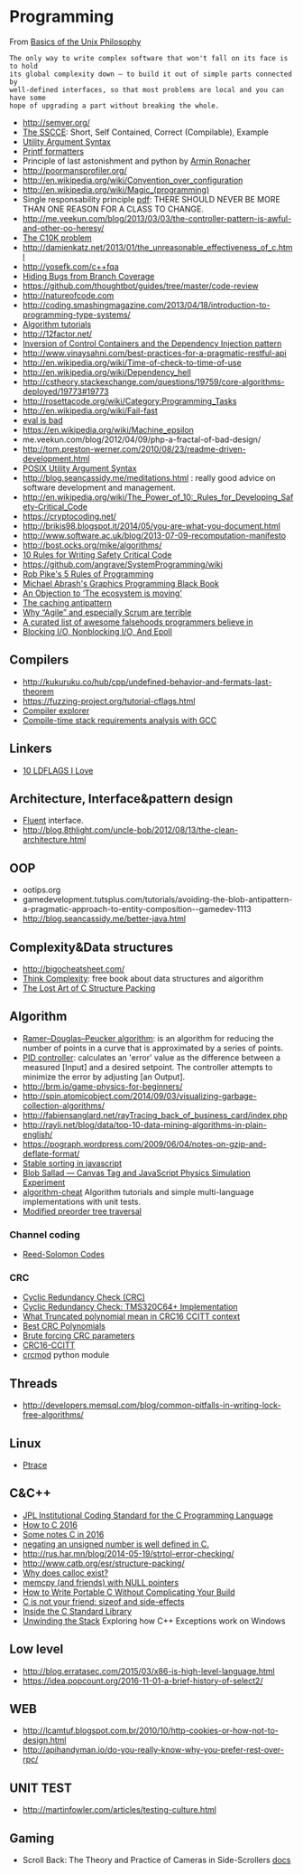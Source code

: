 # Programming

From [Basics of the Unix Philosophy](http://catb.org/~esr/writings/taoup/html/ch01s06.html)

    The only way to write complex software that won't fall on its face is to hold
    its global complexity down — to build it out of simple parts connected by
    well-defined interfaces, so that most problems are local and you can have some
    hope of upgrading a part without breaking the whole.

 - http://semver.org/
 - [The SSCCE](http://sscce.org/): Short, Self Contained, Correct (Compilable), Example
 - [Utility Argument Syntax](http://pubs.opengroup.org/onlinepubs/009696699/basedefs/xbd_chap12.html)
 - [Printf formatters](http://www.pixelbeat.org/programming/gcc/int_types/)
 - Principle of last astonishment and python by [Armin Ronacher](http://lucumr.pocoo.org/2011/7/9/python-and-pola/)
 - http://poormansprofiler.org/
 - http://en.wikipedia.org/wiki/Convention_over_configuration
 - http://en.wikipedia.org/wiki/Magic_(programming)
 - Single responsability principle [pdf](http://www.objectmentor.com/resources/articles/srp.pdf): THERE SHOULD NEVER BE MORE THAN ONE REASON FOR A CLASS TO CHANGE.
 - http://me.veekun.com/blog/2013/03/03/the-controller-pattern-is-awful-and-other-oo-heresy/
 - [The C10K problem](http://www.kegel.com/c10k.html)
 - http://damienkatz.net/2013/01/the_unreasonable_effectiveness_of_c.html
 - http://yosefk.com/c++fqa
 - [Hiding Bugs from Branch Coverage](http://blog.regehr.org/archives/872)
 - https://github.com/thoughtbot/guides/tree/master/code-review
 - http://natureofcode.com
 - http://coding.smashingmagazine.com/2013/04/18/introduction-to-programming-type-systems/
 - [Algorithm tutorials](http://community.topcoder.com/tc?module=Static&d1=tutorials&d2=alg_index)
 - http://12factor.net/
 - [Inversion of Control Containers and the Dependency Injection pattern](http://martinfowler.com/articles/injection.html)
 - http://www.vinaysahni.com/best-practices-for-a-pragmatic-restful-api
 - http://en.wikipedia.org/wiki/Time-of-check-to-time-of-use
 - http://en.wikipedia.org/wiki/Dependency_hell
 - http://cstheory.stackexchange.com/questions/19759/core-algorithms-deployed/19773#19773
 - http://rosettacode.org/wiki/Category:Programming_Tasks
 - http://en.wikipedia.org/wiki/Fail-fast
 - [eval is bad](http://me.veekun.com/blog/2012/03/24/on-principle/)
 - https://en.wikipedia.org/wiki/Machine_epsilon
 - me.veekun.com/blog/2012/04/09/php-a-fractal-of-bad-design/
 - http://tom.preston-werner.com/2010/08/23/readme-driven-development.html
 - [POSIX Utility Argument Syntax](http://pubs.opengroup.org/onlinepubs/9699919799/basedefs/V1_chap12.html)
 - http://blog.seancassidy.me/meditations.html : really good advice on software development and management.
 - http://en.wikipedia.org/wiki/The_Power_of_10:_Rules_for_Developing_Safety-Critical_Code
 - https://cryptocoding.net/
 - http://brikis98.blogspot.it/2014/05/you-are-what-you-document.html
 - http://www.software.ac.uk/blog/2013-07-09-recomputation-manifesto
 - http://bost.ocks.org/mike/algorithms/
 - [10 Rules for Writing Safety Critical Code](http://spinroot.com/p10/)
 - https://github.com/angrave/SystemProgramming/wiki
 - [Rob Pike's 5 Rules of Programming](http://users.ece.utexas.edu/~adnan/pike.html)
 - [Michael Abrash's Graphics Programming Black Book](https://github.com/jagregory/abrash-black-book)
 - [An Objection to ‘The ecosystem is moving’](https://gultsch.de/objection.html)
 - [The caching antipattern](https://www.hidefsoftware.co.uk/2016/12/25/the-caching-antipattern/)
 - [Why “Agile” and especially Scrum are terrible](https://michaelochurch.wordpress.com/2015/06/06/why-agile-and-especially-scrum-are-terrible/)
 - [A curated list of awesome falsehoods programmers believe in](https://github.com/kdeldycke/awesome-falsehood)
 - [Blocking I/O, Nonblocking I/O, And Epoll](https://eklitzke.org/blocking-io-nonblocking-io-and-epoll)

## Compilers

 - http://kukuruku.co/hub/cpp/undefined-behavior-and-fermats-last-theorem
 - https://fuzzing-project.org/tutorial-cflags.html
 - [Compiler explorer](http://godbolt.org/)
 - [Compile-time stack requirements analysis with GCC](https://www.adacore.com/uploads/technical-papers/Stack_Analysis.pdf)

## Linkers

 - [10 LDFLAGS I Love](https://blog.jessfraz.com/post/top-10-favorite-ldflags/)

## Architecture, Interface&pattern design

 - [Fluent](http://martinfowler.com/bliki/FluentInterface.html) interface.
 - http://blog.8thlight.com/uncle-bob/2012/08/13/the-clean-architecture.html

## OOP

 - ootips.org
 - gamedevelopment.tutsplus.com/tutorials/avoiding-the-blob-antipattern-a-pragmatic-approach-to-entity-composition--gamedev-1113
 - http://blog.seancassidy.me/better-java.html

## Complexity&Data structures

 - http://bigocheatsheet.com/
 - [Think Complexity](http://greenteapress.com/complexity/index.html): free book about data structures and algorithm
 - [The Lost Art of C Structure Packing](http://www.catb.org/esr/structure-packing/)

## Algorithm

 - [Ramer–Douglas–Peucker algorithm](http://en.wikipedia.org/wiki/Ramer%E2%80%93Douglas%E2%80%93Peucker_algorithm): is an algorithm for reducing the number of points in a curve that is approximated by a series of points.
 - [PID controller](http://playground.arduino.cc/Code/PIDLibrary): calculates an 'error' value as the difference between a measured [Input] and a desired setpoint. The controller attempts to minimize the error by adjusting [an Output].
 - http://brm.io/game-physics-for-beginners/
 - http://spin.atomicobject.com/2014/09/03/visualizing-garbage-collection-algorithms/
 - http://fabiensanglard.net/rayTracing_back_of_business_card/index.php
 - http://rayli.net/blog/data/top-10-data-mining-algorithms-in-plain-english/
 - https://pograph.wordpress.com/2009/06/04/notes-on-gzip-and-deflate-format/
 - [Stable sorting in javascript](http://blog.vjeux.com/2010/javascript/javascript-sorting-table.html)
 - [Blob Sallad — Canvas Tag and JavaScript Physics Simulation Experiment](https://dev.opera.com/articles/blob-sallad-canvas-tag-and-javascript/)
 - [algorithm-cheat](https://github.com/cirosantilli/algorithm-cheat) Algorithm tutorials and simple multi-language implementations with unit tests.
 - [Modified preorder tree traversal](https://www.caktusgroup.com/blog/2016/01/04/modified-preorder-tree-traversal-django/)

### Channel coding

 - [Reed-Solomon Codes](http://tesi.cab.unipd.it/43857/1/martini_tommaso_1008717_reedSolomonCodes.pdf)

### CRC

 - [Cyclic Redundancy Check (CRC)](http://ww1.microchip.com/downloads/en/appnotes/01148a.pdf)
 - [Cyclic Redundancy Check: TMS320C64+ Implementation](http://ww1.microchip.com/downloads/en/appnotes/01148a.pdf)
 - [What Truncated polynomial mean in CRC16 CCITT context](https://stackoverflow.com/questions/40787529/what-truncated-polynomial-mean-in-crc16-ccitt-context)
 - [Best CRC Polynomials](https://users.ece.cmu.edu/~koopman/crc/)
 - [Brute forcing CRC parameters](http://sitsec.net/blog/2012/02/10/brute-forcing-crc-parameters/)
 - [CRC16-CCITT](http://srecord.sourceforge.net/crc16-ccitt.html)
 - [crcmod](http://crcmod.sourceforge.net/) python module

## Threads

 - http://developers.memsql.com/blog/common-pitfalls-in-writing-lock-free-algorithms/
 
## Linux

 - [Ptrace](http://mikecvet.wordpress.com/2010/08/14/ptrace-tutorial/)

## C&C++

 - [JPL Institutional Coding Standard for the C Programming Language ](http://lars-lab.jpl.nasa.gov/JPL_Coding_Standard_C.pdf)
 - [How to C 2016](https://matt.sh/howto-c)
 - [Some notes C in 2016](http://blog.erratasec.com/2016/01/some-notes-c-in-2016.html)
 - [negating an unsigned number is well defined in C.](http://stackoverflow.com/questions/1269019/what-should-happen-to-the-negation-of-a-size-t-i-e-sizeofstruct-foo/1269049#1269049)
 - http://rus.har.mn/blog/2014-05-19/strtol-error-checking/
 - http://www.catb.org/esr/structure-packing/
 - [Why does calloc exist?](https://vorpus.org/blog/why-does-calloc-exist/)
 - [mem­cpy (and friends) with NULL pointers](https://www.imperialviolet.org/2016/06/26/nonnull.html)
 - [How to Write Portable C Without Complicating Your Build](http://nullprogram.com/blog/2017/03/30/)
 - [C is not your friend: sizeof and side-effects](http://blog.tjd.phlegethon.org/post/159564806182/c-is-not-your-friend-sizeof-and-side-effects)
 - [Inside the C Standard Library](https://begriffs.com/posts/2019-01-19-inside-c-standard-lib.html)
 - [Unwinding the Stack](https://github.com/CppCon/CppCon2018/blob/master/Presentations/unwinding_the_stack_exploring_how_cpp_exceptions_work_on_windows/unwinding_the_stack_exploring_how_cpp_exceptions_work_on_windows__james_mcnellis__cppcon_2018.pdf) Exploring how C++ Exceptions work on Windows

## Low level

 - http://blog.erratasec.com/2015/03/x86-is-high-level-language.html
 - https://idea.popcount.org/2016-11-01-a-brief-history-of-select2/

WEB
---
 - http://lcamtuf.blogspot.com.br/2010/10/http-cookies-or-how-not-to-design.html
 - http://apihandyman.io/do-you-really-know-why-you-prefer-rest-over-rpc/

UNIT TEST
---------

 - http://martinfowler.com/articles/testing-culture.html

## Gaming

 - Scroll Back: The Theory and Practice of Cameras in Side-Scrollers [docs](https://docs.google.com/document/d/1iNSQIyNpVGHeak6isbP6AHdHD50gs8MNXF1GCf08efg/pub)
